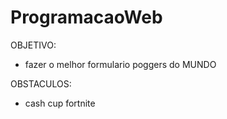 # ProgramacaoWeb

OBJETIVO:

- fazer o melhor formulario poggers do MUNDO

OBSTACULOS:

 - cash cup fortnite
